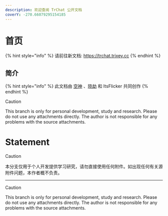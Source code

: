 ```yaml
---
description: 欢迎查阅 TrChat 公开文档
coverY: -270.66079295154185
---
```


# 首页

{% hint style="info" %}
请前往新文档: https://trchat.trixey.cc
{% endhint %}

## 简介

{% hint style="info" %}
此文档由 [空神](http://wpa.qq.com/msgrd?v=3\&uin=2966907782\&site=qq\&menu=yes) 、[晓劫](http://wpa.qq.com/msgrd?v=3\&uin=1503745098\&site=qq\&menu=yes) 和 ItsFlicker 共同创作
{% endhint %}
> [!CAUTION]  
> This branch is only for personal development, study and research. Please do not use any attachments directly. The author is not responsible for any problems with the source attachments.
# Statement

> [!CAUTION]  
> 本分支仅用于个人开发提供学习研究，请勿直接使用任何附件。如出现任何有关源附件问题，本作者概不负责。

---

> [!CAUTION]  
> This branch is only for personal development, study and research. Please do not use any attachments directly. The author is not responsible for any problems with the source attachments.
